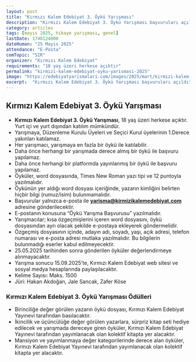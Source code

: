 ```yaml
---
layout: post
title: "Kırmızı Kalem Edebiyat 3. Öykü Yarışması"
description: "Kırmızı Kalem Edebiyat 3. Öykü Yarışması başvuruları açıldı"
category: articles
tags: [mayıs 2025, hikaye yarışması, genel]
lastDate: 1748124000
dateHuman: "25 Mayıs 2025"
attendance: "E-Posta"
comTopic: "SIR"
organizer: "Kırmızı Kalem Edebiyat"
requirements: "18 yaş üzeri herkese açıktır"
permalink: "kirmizi-kalem-edebiyat-oyku-yarismasi-2025"
image: "https://edebiyatyarismalari.com/images/2025/mart/kirmizi-kalem-edebiyat.jpeg"
excerpt:  "Kırmızı Kalem Edebiyat 3. Öykü Yarışması başvuruları açıldı"
---
```


## Kırmızı Kalem Edebiyat 3. Öykü Yarışması

- **Kırmızı Kalem Edebiyat 3. Öykü Yarışması**, 18 yaş üzeri herkese açıktır. Yurt içi ve yurt dışından katılım mümkündür.
- Yarışmaya, Düzenleme Kurulu Üyeleri ve Seçici Kurul üyelerinin 1.Derece yakınları katılamaz.
- Her yarışmacı, yarışmaya en fazla bir öykü ile katılabilir.
- Daha önce herhangi bir yarışmada derece almış bir öykü ile başvuru yapılamaz.
- Daha önce herhangi bir platformda yayınlanmış bir öykü ile başvuru yapılamaz.
- Öyküler, word dosyasında, Times New Roman yazı tipi ve 12 puntoyla yazılmalıdır.
- Öykünün yer aldığı word dosyası içeriğinde, yazarın kimliğini belirten hiçbir bilgi (rumuz/isim) bulunmamalıdır.
- Başvurular yalnızca e-posta ile **yarisma@kirmizikalemedebiyat.com** adresine gönderilecektir.
- E-postanın konusuna “Öykü Yarışma Başvurusu” yazılmalıdır.
- Yarışmacılar; kısa özgeçmişlerini içeren word dosyasını, öykü dosyasından ayrı olacak şekilde e-postaya ekleyerek göndermelidir.
- Özgeçmiş dosyasının içinde, adayın adı, soyadı, yaşı, açık adresi, telefon numarası ve e-posta adresi mutlaka yazılmalıdır. Bu bilgilerin bulunmadığı eserler kabul edilmeyecektir.
- 25.05.2025 tarihinden sonra gönderilen öyküler değerlendirmeye alınmayacaktır.
- Yarışma sonucu 15.09.2025’te, Kırmızı Kalem Edebiyat web sitesi ve sosyal medya hesaplarında paylaşılacaktır.
- Kelime Sayısı: Maks. 1500
- Jüri: Hakan Akdoğan, Jale Sancak, Zafer Köse

### Kırmızı Kalem Edebiyat 3. Öykü Yarışması Ödülleri

- Birinciliğe değer görülen yazarın öykü dosyası, Kırmızı Kalem Edebiyat Yayınevi tarafından basılacaktır.
- İkincilik ve üçüncülüğe değer görülen yazarlara, sürpriz kitap seti hediye edilecek ve yarışmada dereceye giren öyküler, Kırmızı Kalem Edebiyat Yayınevi tarafından yayımlanacak olan kolektif kitapta yer alacaktır.
- Mansiyon ve yayımlanmaya değer kategorilerinde derece alan öyküler, Kırmızı Kalem Edebiyat Yayınevi tarafından yayımlanacak olan kolektif kitapta yer alacaktır.

